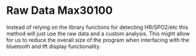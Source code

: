 # Raw Data Max30100 

Instead of relying on the library functions for detecting HR/SPO2/etc this method will just use the raw data and a custom analysis. This might allow for us to reduce the overall size of the program when interfacing with the bluetooth and tft display functionality.